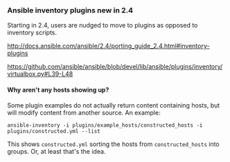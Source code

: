 ### Ansible inventory plugins new in 2.4

Starting in 2.4, users are nudged to move to plugins as opposed to inventory
scripts.

http://docs.ansible.com/ansible/2.4/porting_guide_2.4.html#inventory-plugins

https://github.com/ansible/ansible/blob/devel/lib/ansible/plugins/inventory/virtualbox.py#L39-L48

#### Why aren't any hosts showing up?

Some plugin examples do not actually return content containing hosts, but
will modify content from another source. An example:

```
ansible-inventory -i plugins/example_hosts/constructed_hosts -i plugins/constructed.yml --list
```

This shows `constructed.yml` sorting the hosts from `constructed_hosts` into
groups. Or, at least that's the idea.
